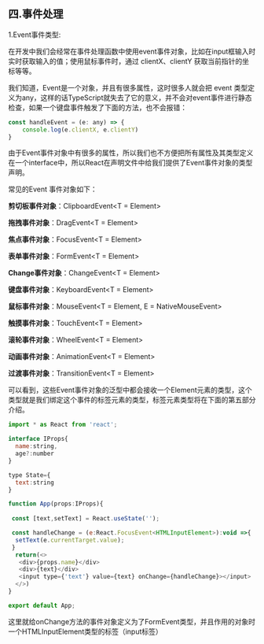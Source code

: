 ## 四.事件处理

1.Event事件类型:

在开发中我们会经常在事件处理函数中使用event事件对象，比如在input框输入时实时获取输入的值；使用鼠标事件时，通过 clientX、clientY 获取当前指针的坐标等等。 

我们知道，Event是一个对象，并且有很多属性，这时很多人就会把 event 类型定义为any，这样的话TypeScript就失去了它的意义，并不会对event事件进行静态检查，如果一个键盘事件触发了下面的方法，也不会报错： 

```js
const handleEvent = (e: any) => {
    console.log(e.clientX, e.clientY)
}
```

由于Event事件对象中有很多的属性，所以我们也不方便把所有属性及其类型定义在一个interface中，所以React在声明文件中给我们提供了Event事件对象的类型声明。 

常见的Event 事件对象如下： 

**剪切板事件对象**：ClipboardEvent<T = Element>

**拖拽事件对象**：DragEvent<T = Element>

**焦点事件对象**：FocusEvent<T = Element>

**表单事件对象**：FormEvent<T = Element>

**Change事件对象**：ChangeEvent<T = Element>

**键盘事件对象**：KeyboardEvent<T = Element>

**鼠标事件对象**：MouseEvent<T = Element, E = NativeMouseEvent>

**触摸事件对象**：TouchEvent<T = Element>

**滚轮事件对象**：WheelEvent<T = Element>

**动画事件对象**：AnimationEvent<T = Element>

**过渡事件对象**：TransitionEvent<T = Element>

 可以看到，这些Event事件对象的泛型中都会接收一个Element元素的类型，这个类型就是我们绑定这个事件的标签元素的类型，标签元素类型将在下面的第五部分介绍。 

```js
import * as React from 'react';

interface IProps{
  name:string,
  age?:number
}

type State={
  text:string
}

function App(props:IProps){
  
 const [text,setText] = React.useState('');

 const handleChange = (e:React.FocusEvent<HTMLInputElement>):void =>{
  setText(e.currentTarget.value);
 }
  return(<>
   <div>{props.name}</div>
   <div>{text}</div>
   <input type={'text'} value={text} onChange={handleChange}></input>
  </>)
}

export default App;
```

这里就给onChange方法的事件对象定义为了FormEvent类型，并且作用的对象时一个HTMLInputElement类型的标签（input标签） 

 

 

 